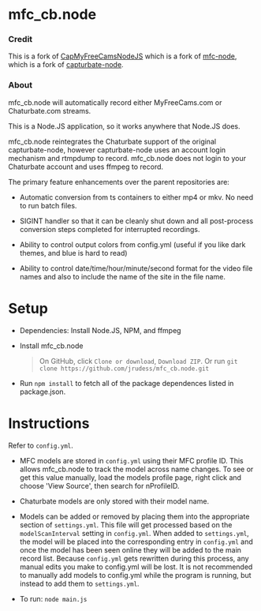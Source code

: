 mfc_cb.node
==========

### Credit ###

This is a fork of [CapMyFreeCamsNodeJS](https://github.com/pusspounder/CapMyFreeCamsNodeJS) which is a fork of [mfc-node](https://github.com/sstativa/mfc-node), which is a fork of [capturbate-node](https://github.com/SN4T14/capturebate-node).

### About ###

mfc_cb.node will automatically record either MyFreeCams.com or Chaturbate.com streams.

This is a Node.JS application, so it works anywhere that Node.JS does.

mfc_cb.node reintegrates the Chaturbate support of the original capturbate-node, however capturbate-node uses an account login mechanism and rtmpdump to record.  mfc_cb.node does not login to your Chaturbate account and uses ffmpeg to record.

The primary feature enhancements over the parent repositories are:

* Automatic conversion from ts containers to either mp4 or mkv.  No need to run batch files.

* SIGINT handler so that it can be cleanly shut down and all post-process conversion steps completed for interrupted recordings.

* Ability to control output colors from config.yml (useful if you like dark themes, and blue is hard to read)

* Ability to control date/time/hour/minute/second format for the video file names and also to include the name of the site in the file name.

Setup
==========

* Dependencies: Install Node.JS, NPM, and ffmpeg

* Install mfc_cb.node
  >On GitHub, click `Clone or download`, `Download ZIP`.
  >Or run `git clone https://github.com/jrudess/mfc_cb.node.git`

* Run `npm install` to fetch all of the package dependences listed in package.json.

Instructions
===========

Refer to `config.yml`.

* MFC models are stored in `config.yml` using their MFC profile ID.  This allows mfc_cb.node to track the model across name changes.  To see or get this value manually, load the models profile page, right click and choose 'View Source', then search for nProfileID.

* Chaturbate models are only stored with their model name.

* Models can be added or removed by placing them into the appropriate section of `settings.yml`.  This file will get processed based on the `modelScanInterval` setting in `config.yml`.  When added to `settings.yml`, the model will be placed into the corresponding entry in `config.yml` and once the model has been seen online they will be added to the main record list. Because `config.yml` gets rewritten during this process, any manual edits you make to config.yml will be lost.  It is not recommended to manually add models to config.yml while the program is running, but instead to add them to `settings.yml`.

* To run: `node main.js`

